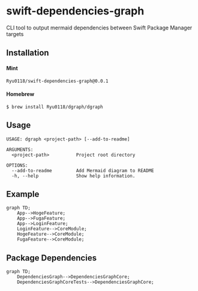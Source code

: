 # swift-dependencies-graph
CLI tool to output mermaid dependencies between Swift Package Manager targets

## Installation
#### Mint
```
Ryu0118/swift-dependencies-graph@0.0.1
```

#### Homebrew
```
$ brew install Ryu0118/dgraph/dgraph
``` 

## Usage
```
USAGE: dgraph <project-path> [--add-to-readme]

ARGUMENTS:
  <project-path>          Project root directory

OPTIONS:
  --add-to-readme         Add Mermaid diagram to README
  -h, --help              Show help information.
```

## Example
```mermaid
graph TD;
    App-->HogeFeature;
    App-->FugaFeature;
    App-->LoginFeature;
    LoginFeature-->CoreModule;
    HogeFeature-->CoreModule;
    FugaFeature-->CoreModule;
```

## Package Dependencies
```mermaid
graph TD;
    DependenciesGraph-->DependenciesGraphCore;
    DependenciesGraphCoreTests-->DependenciesGraphCore;
```